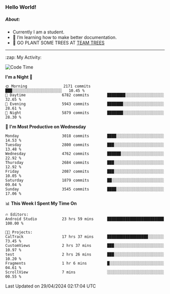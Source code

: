 ### Hello World!

##### About:
- Currently I am a student.
- 🌱 I’m learning how to make better documentation.
- 🌱 GO PLANT SOME TREES AT [TEAM TREES](https://teamtrees.org/)

---
  <summary>:zap: My Activity:</summary>
  
<!--START_SECTION:waka-->
![Code Time](http://img.shields.io/badge/Code%20Time-1%2C339%20hrs%2024%20mins-blue)

**I'm a Night 🦉** 

```text
🌞 Morning                2171 commits        ███░░░░░░░░░░░░░░░░░░░░░░   10.45 % 
🌆 Daytime                6782 commits        ████████░░░░░░░░░░░░░░░░░   32.65 % 
🌃 Evening                5943 commits        ███████░░░░░░░░░░░░░░░░░░   28.61 % 
🌙 Night                  5879 commits        ███████░░░░░░░░░░░░░░░░░░   28.30 % 
```
📅 **I'm Most Productive on Wednesday** 

```text
Monday                   3018 commits        ████░░░░░░░░░░░░░░░░░░░░░   14.53 % 
Tuesday                  2800 commits        ███░░░░░░░░░░░░░░░░░░░░░░   13.48 % 
Wednesday                4762 commits        ██████░░░░░░░░░░░░░░░░░░░   22.92 % 
Thursday                 2684 commits        ███░░░░░░░░░░░░░░░░░░░░░░   12.92 % 
Friday                   2087 commits        ███░░░░░░░░░░░░░░░░░░░░░░   10.05 % 
Saturday                 1879 commits        ██░░░░░░░░░░░░░░░░░░░░░░░   09.04 % 
Sunday                   3545 commits        ████░░░░░░░░░░░░░░░░░░░░░   17.06 % 
```


📊 **This Week I Spent My Time On** 

```text
🔥 Editors: 
Android Studio           23 hrs 59 mins      █████████████████████████   100.00 % 

🐱‍💻 Projects: 
CalTrack                 17 hrs 37 mins      ██████████████████░░░░░░░   73.45 % 
CustomViews              2 hrs 37 mins       ███░░░░░░░░░░░░░░░░░░░░░░   10.97 % 
test                     2 hrs 26 mins       ███░░░░░░░░░░░░░░░░░░░░░░   10.20 % 
Fragments                1 hr 6 mins         █░░░░░░░░░░░░░░░░░░░░░░░░   04.61 % 
ScrollView               7 mins              ░░░░░░░░░░░░░░░░░░░░░░░░░   00.55 % 
```


 Last Updated on 29/04/2024 02:17:04 UTC
<!--END_SECTION:waka-->
